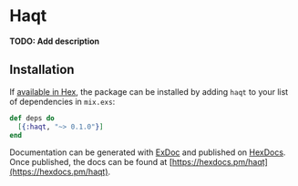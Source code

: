 # Haqt

**TODO: Add description**

## Installation

If [available in Hex](https://hex.pm/docs/publish), the package can be installed
by adding `haqt` to your list of dependencies in `mix.exs`:

```elixir
def deps do
  [{:haqt, "~> 0.1.0"}]
end
```

Documentation can be generated with [ExDoc](https://github.com/elixir-lang/ex_doc)
and published on [HexDocs](https://hexdocs.pm). Once published, the docs can
be found at [https://hexdocs.pm/haqt](https://hexdocs.pm/haqt).

